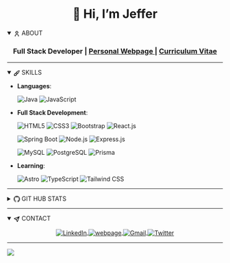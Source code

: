 #

<div align="center">
  <h1 align="center">👋 Hi, I’m Jeffer</h1>

  <details open>
    <summary align="left">
      <img
        src="icons/User.svg"
        width="15"
        height="15"
        align="center"
        alt="User Icon"
      />
      <span>ABOUT</span>
    </summary>
    <h3 align="center">
      Full Stack Developer |
      <a
        href="https://jeffer.dev/"
        title="Personal Webpage"
        target="_blank"
        rel="noopener noreferrer">
        Personal Webpage
      </a>
      |
      <a
        href="https://drive.google.com/file/d/1F_on-ISJQ9gVsn-w0envkts_OM2990hX/view?usp=sharing"
        title="Curriculum Vitae"
        target="_blank"
        rel="noopener noreferrer">
          Curriculum Vitae
        </a>
    </h3>
  </details>

</div>

---

<details open>
  <summary>
    <img 
      src="icons/Brush.svg" 
      width="15" 
      height="15" 
      align="center" 
      alt=""/>
    <span>SKILLS</span>
  </summary>

  <p align="center">

- **Languages**:

  ![Java](https://img.shields.io/badge/Java-E97A13.svg?style=for-the-badge&logoColor=white&color=d96e0a)
  ![JavaScript](https://img.shields.io/badge/JavaScript-F7E018.svg?style=for-the-badge&logo=javascript&logoColor=black)

- **Full Stack Development**:

  ![HTML5](https://img.shields.io/badge/HTML5-E54C21.svg?style=for-the-badge&logo=html5&logoColor=white)
  ![CSS3](https://img.shields.io/badge/CSS-214CE5.svg?style=for-the-badge&logo=css3&logoColor=white)
  ![Bootstrap](https://img.shields.io/badge/Bootstrap-6F2CF5.svg?style=for-the-badge&logo=bootstrap&logoColor=white)
  ![React.js](https://img.shields.io/badge/React.js-23272F.svg?style=for-the-badge&logo=react&logoColor=%2361DAFB)

  ![Spring Boot](https://img.shields.io/badge/Spring%20Boot-6CB52D.svg?style=for-the-badge&logo=springboot&logoColor=white)
  ![Node.js](https://img.shields.io/badge/Node.js-026E00.svg?style=for-the-badge&logo=node.js&logoColor=white)
  ![Express.js](https://img.shields.io/badge/Express.js-404d59.svg?style=for-the-badge&logo=express&logoColor=white)

  ![MySQL](https://img.shields.io/badge/MySQL-00758F.svg?style=for-the-badge&logo=mysql&logoColor=white)
  ![PostgreSQL](https://img.shields.io/badge/PostgreSQL-336791.svg?style=for-the-badge&logo=postgresql&logoColor=white)
  ![Prisma](https://img.shields.io/badge/Prisma-1A202C?style=for-the-badge&logo=Prisma&logoColor=white)

- **Learning**:

  ![Astro](https://img.shields.io/badge/Astro-E53A9D?style=for-the-badge&logo=astro&logoColor=white)
  ![TypeScript](https://img.shields.io/badge/TypeScript-3178C6?style=for-the-badge&logo=TypeScript&logoColor=white)
  ![Tailwind CSS](https://img.shields.io/badge/Tailwind%20CSS-38BDF8.svg?style=for-the-badge&logo=tailwind-css&logoColor=white)

    </p>
  </details>

---

<details closed>
  <summary>
      <img 
        src="icons/GitHub.svg"
        width="15"
        height="15"
        align="center"
        alt="Github Icon"/>
      <span>GIT HUB STATS</span>
  </summary>
  <div align="center">
    <div>
      <img
        src="https://github-readme-stats-eight-theta.vercel.app/api/top-langs/?username=JefferGonzalez&layout=compact&langs_count=8&theme=gotham&hide_border=true"
      alt="Github Stats" 
      />
    </div>
    <div>
      <img
        src="https://streak-stats.demolab.com?user=JefferGonzalez&theme=gotham&hide_border=true&border_radius=5&mode=weekly" 
        alt="Github Stats"
        />
    </div>
    <div>
      <img 
        src="https://github-readme-stats-eight-theta.vercel.app/api?username=JefferGonzalez&show_icons=true&theme=gotham&hide_border=true&include_all_commits=true&count_private=true"
        alt="Github Stats"
        />
    </div>
  </div>
</details>

---

<details open>
  <summary>
    <img src="icons/Send.svg" width="15" height="15" align="center" alt=""/>
    <span>CONTACT</span>
  </summary>
  <div style="margin-top: 10px;">
    <p align="center">
      <a
        href="https://www.linkedin.com/in/jeffergonzalez/"
        title="LinkedIn"
        target="_blank"
        rel="noopener noreferrer">
        <img
          align="center"
          src="https://img.shields.io/badge/linkedin-%231DA1F2.svg?style=for-the-badge&logo=linkedin&logoColor=white"
          alt="LinkedIn"
          height="30"/>
      </a>
      <a 
        href="https://jeffer.dev"
        title="Personal Webpage"
        target="blank"
        rel="noopener noreferrer">
        <img
          align="center"
          src="https://img.shields.io/badge/Personal%20Webpage-000000.svg?style=for-the-badge&logo=astro&logoColor=white"
          alt="webpage"
          height="30"/>
      </a>
      <a 
        href="mailto:jefferd2016@gmail.com"
        title="Gmail"
        target="_blank"
        rel="noopener noreferrer">
        <img
          align="center"
          src="https://img.shields.io/badge/gmail-EA4335.svg?style=for-the-badge&logo=gmail&logoColor=white"
          alt="Gmail"
          height="30"/>
      </a>
      <a
        href="https://twitter.com/_JefferGonzalez"
        title="Twitter"
        target="_blank"
        rel="noopener noreferrer">
          <img
            align="center"
            src="https://img.shields.io/badge/twitter-%231DA1F2.svg?style=for-the-badge&logo=twitter&logoColor=white"
            alt="Twitter"
            height="30"/>
      </a>
    </p>
  </div>
</details>

---

[![](https://visitcount.itsvg.in/api?id=JefferGonzalez&label=Profile%20Views&pretty=true)](https://visitcount.itsvg.in)

